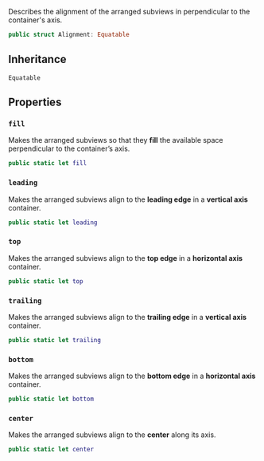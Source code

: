 
Describes the alignment of the arranged subviews in perpendicular to the container's axis.

``` swift
public struct Alignment: Equatable 
```

## Inheritance

`Equatable`

## Properties

### `fill`

Makes the arranged subviews so that they **fill** the available space perpendicular to the container’s axis.

``` swift
public static let fill 
```

### `leading`

Makes the arranged subviews align to the **leading edge** in a **vertical axis** container.

``` swift
public static let leading 
```

### `top`

Makes the arranged subviews align to the **top edge** in a **horizontal axis** container.

``` swift
public static let top 
```

### `trailing`

Makes the arranged subviews align to the **trailing edge** in a **vertical axis** container.

``` swift
public static let trailing 
```

### `bottom`

Makes the arranged subviews align to the **bottom edge** in a **horizontal axis** container.

``` swift
public static let bottom 
```

### `center`

Makes the arranged subviews align to the **center** along its axis.

``` swift
public static let center 
```

